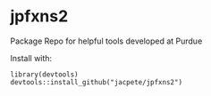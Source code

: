 # jpfxns2
Package Repo for helpful tools developed at Purdue


Install with:
```
library(devtools)
devtools::install_github("jacpete/jpfxns2")
```
